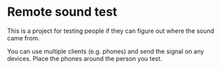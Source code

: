 # Remote sound test

This is a project for testing people if they can figure out where the sound came from.

You can use multiple clients (e.g. phones) and send the signal on any devices. Place the phones around the person you test.
